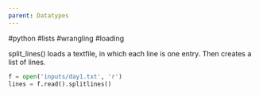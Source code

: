 ```yaml
---
parent: Datatypes 
---
```


#python #lists #wrangling #loading

split_lines()
loads a textfile, in which each line is one entry. Then creates a list of lines.
```python 
f = open('inputs/day1.txt', 'r')  
lines = f.read().splitlines()
```

